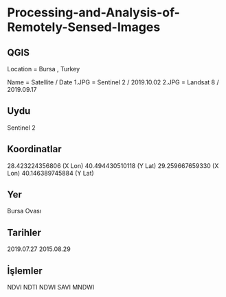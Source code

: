 # Processing-and-Analysis-of-Remotely-Sensed-Images

## QGIS 
 Location = Bursa , Turkey 
 
 Name = Satellite / Date
 1.JPG = Sentinel 2 / 2019.10.02
 2.JPG = Landsat 8 / 2019.09.17

 ## Uydu         
 Sentinel 2
 ##  Koordinatlar 
 28.423224356806 (X Lon)
 40.494430510118 (Y Lat)
 29.259667659330 (X Lon)
 40.146389745884 (Y Lat)
 ## Yer           
 Bursa Ovası
 ## Tarihler      
 2019.07.27
 2015.08.29
 ## İşlemler      
 NDVI
 NDTI
 NDWI
 SAVI
 MNDWI
